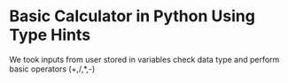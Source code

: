 # Basic Calculator in Python Using Type Hints
We took inputs from user stored in variables check data type and perform basic operators (+,/,*,-)
